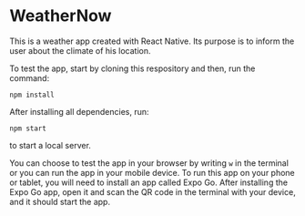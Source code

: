 # WeatherNow

This is a weather app created with React Native. Its purpose is to inform the user about the climate of his location.

To test the app, start by cloning this respository and then, run the command:

```
npm install
```

After installing all dependencies, run:

```
npm start
```

to start a local server.

You can choose to test the app in your browser by writing ```w``` in the terminal or you can run the app in your mobile device.
To run this app on your phone or tablet, you will need to install an app called Expo Go.
After installing the Expo Go app, open it and scan the QR code in the terminal with your device, and it should start the app.
